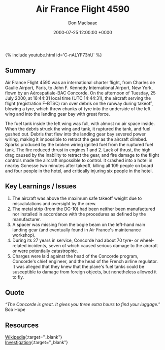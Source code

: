 ﻿---
title: Air France Flight 4590
author: Don MacIsaac
date: 2000-07-25 12:00:00 +0000
categories: [Accidents, Aviation]
tags: [SIMOPS, Maintenance, Risk Normalisation]
---
{% include youtube.html id='C-nALYF73hU' %}
## Summary
Air France Flight 4590 was an international charter flight, from Charles de Gaulle Airport, Paris, to John F. Kennedy International Airport, New York, flown by an Aérospatiale-BAC Concorde. On the afternoon of Tuesday, 25 July 2000, at 16:44:31 local time (UTC 14:44:31), the aircraft serving the flight (registration F-BTSC) ran over debris on the runway during takeoff, blowing a tyre, which threw chunks of tyre into the underside of the left wing and into the landing gear bay with great force.

The fuel tank inside the left wing was full, with almost no air space inside. When the debris struck the wing and tank, it ruptured the tank, and fuel gushed out. Debris that flew into the landing gear bay severed power wiring, making it impossible to retract the gear as the aircraft climbed. Sparks produced by the broken wiring ignited fuel from the ruptured fuel tank. The fire reduced thrust in engines 1 and 2. Lack of thrust, the high drag caused by the inability to retract the gear, and fire damage to the flight controls made the aircraft impossible to control. It crashed into a hotel in nearby Gonesse two minutes after takeoff, killing all 109 people on board and four people in the hotel, and critically injuring six people in the hotel.


## Key Learnings / Issues
1. The aircraft was above the maximum safe takeoff weight due to miscalulations and oversight by the crew.
2. The metal strip (from the DC-10) had been neither been manufactured nor installed in accordance with the procedures as defined by the manufacturer.
3. A spacer was missing from the bogie beam on the left-hand main landing gear (and eventually found in Air France's maintenance workshop).
4. During its 27 years in service, Concorde had about 70 tyre- or wheel-related incidents, seven of which caused serious damage to the aircraft or were potentially catastrophic.
5. Charges were laid against the head of the Concorde program, Concorde's chief engineer, and the head of the French airline regulator. It was alleged that they knew that the plane's fuel tanks could be susceptible to damage from foreign objects, but nonetheless allowed it to fly.


## Quote
*“The Concorde is great. It gives you three extra hours to find your luggage.”*        \
Bob Hope


## Resources
[Wikipedia](https://en.wikipedia.org/wiki/Air_France_Flight_4590){:target="_blank"}        \
[Investigation](https://www.bea.aero/uploads/tx_elydbrapports/f-sc000725a.pdf){:target="_blank"}